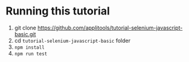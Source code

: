 # Running this tutorial

1. git clone https://github.com/applitools/tutorial-selenium-javascript-basic.git
2. cd `tutorial-selenium-javascript-basic` folder
3. `npm install`
4. `npm run test`